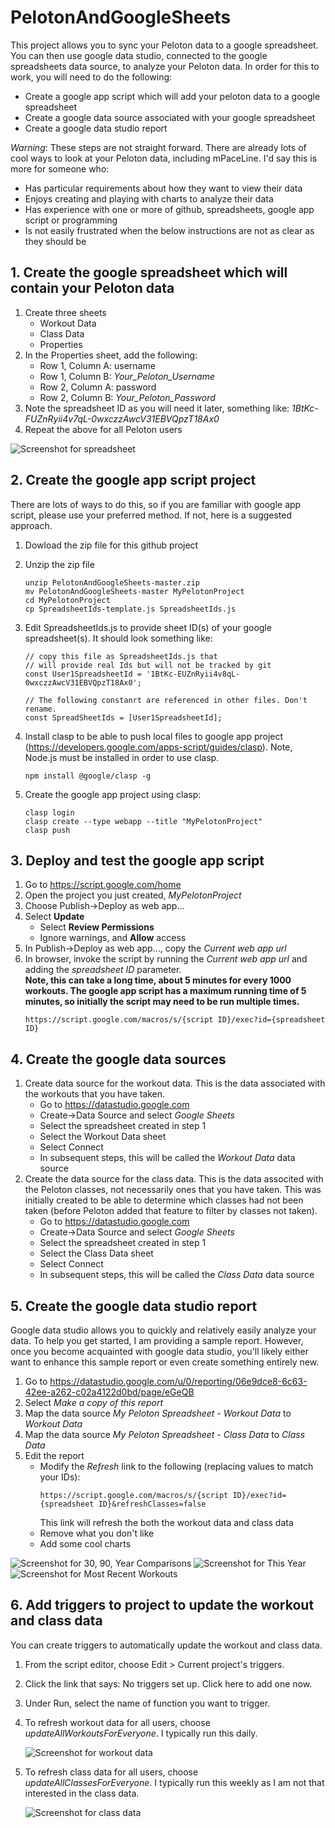 # PelotonAndGoogleSheets

This project allows you to sync your Peloton data to a google spreadsheet.  You can then use google data studio, connected to the google spreadsheets data source, to analyze your Peloton data.  In order for this to work, you will need to do the following:
* Create a google app script which will add your peloton data to a google spreadsheet
* Create a google data source associated with your google spreadsheet
* Create a google data studio report

*Warning*: These steps are not straight forward. There are already lots of cool ways to look at your Peloton data, including mPaceLine.  I'd say this is more for someone who:
* Has particular requirements about how they want to view their data
* Enjoys creating and playing with charts to analyze their data
* Has experience with one or more of github, spreadsheets, google app script or programming
* Is not easily frustrated when the below instructions are not as clear as they should be

## 1. Create the google spreadsheet which will contain your Peloton data
1. Create three sheets
    * Workout Data
    * Class Data
    * Properties
1. In the Properties sheet, add the following:
    * Row 1, Column A: username
    * Row 1, Column B: _Your_Peloton_Username_
    * Row 2, Column A: password
    * Row 2, Column B: _Your_Peloton_Password_
1. Note the spreadsheet ID as you will need it later, something like: _1BtKc-FUZnRyii4v7qL-0wxczzAwcV31EBVQpzT18Ax0_
1. Repeat the above for all Peloton users

  ![Screenshot for spreadsheet](https://github.com/ericonice/PelotonAndGoogleSheets/blob/master/images/screenshot_for_spreadsheet.png) 

## 2. Create the google app script project
There are lots of ways to do this, so if you are familiar with google app script, please use your preferred method.  If not, here is a suggested approach.
1. Dowload the zip file for this github project
1. Unzip the zip file
    ```
    unzip PelotonAndGoogleSheets-master.zip
    mv PelotonAndGoogleSheets-master MyPelotonProject
    cd MyPelotonProject
    cp SpreadsheetIds-template.js SpreadsheetIds.js
    ```
1. Edit SpreadsheetIds.js to provide sheet ID(s) of your google spreadsheet(s).  It should look something like:
    ```
    // copy this file as SpreadsheetIds.js that
    // will provide real Ids but will not be tracked by git
    const User1SpreadsheetId = '1BtKc-EUZnRyii4v8qL-0wxczzAwcV31EBVQpzT18Ax0';

    // The following constanrt are referenced in other files. Don't rename.
    const SpreadSheetIds = [User1SpreadsheetId];
    ```
1. Install clasp to be able to push local files to google app project (https://developers.google.com/apps-script/guides/clasp). Note, Node.js must be installed in order to use clasp.
    ```
    npm install @google/clasp -g
    ```

1. Create the google app project using clasp:
    ```
    clasp login
    clasp create --type webapp --title "MyPelotonProject" 
    clasp push
    ```

## 3. Deploy and test the google app script
1. Go to https://script.google.com/home
1. Open the project you just created, _MyPelotonProject_
1. Choose Publish->Deploy as web app...
1. Select **Update**
    * Select **Review Permissions**
    * Ignore warnings, and **Allow** access
1. In Publish->Deploy as web app..., copy the _Current web app url_
1. In browser, invoke the script by running the _Current web app url_ and adding the _spreadsheet ID_ parameter.  
**Note, this can take a long time, about 5 minutes for every 1000 workouts.  The google app script has a maximum running time of 5 minutes, so initially the script may need to be run multiple times.** 
    ```
    https://script.google.com/macros/s/{script ID}/exec?id={spreadsheet ID}
    ```
  
## 4. Create the google data sources
1. Create data source for the workout data.  This is the data associated with the workouts that you have taken.
    * Go to https://datastudio.google.com
    * Create->Data Source and select _Google Sheets_
    * Select the spreadsheet created in step 1
    * Select the Workout Data sheet     
    * Select Connect 
    * In subsequent steps, this will be called the _Workout Data_ data source
1. Create the data source for the class data.  This is the data associted with the Peloton classes, not necessarily ones that you have taken.  This was initially created to be able to determine which classes had not been taken (before Peloton added that feature to filter by classes not taken). 
    * Go to https://datastudio.google.com
    * Create->Data Source and select _Google Sheets_
    * Select the spreadsheet created in step 1
    * Select the Class Data sheet
    * Select Connect 
    * In subsequent steps, this will be called the _Class Data_ data source
  
## 5. Create the google data studio report
Google data studio allows you to quickly and relatively easily analyze your data.  To help you get started, I am providing a sample report.  However, once you become acquainted with google data studio, you'll likely either want to enhance this sample report or even create something entirely new.
1. Go to https://datastudio.google.com/u/0/reporting/06e9dce8-6c63-42ee-a262-c02a4122d0bd/page/eGeQB
1. Select _Make a copy of this report_
1. Map the data source _My Peloton Spreadsheet - Workout Data_ to _Workout Data_
1. Map the data source _My Peloton Spreadsheet - Class Data_ to _Class Data_
1. Edit the report
    * Modify the _Refresh_ link to the following (replacing values to match your IDs):
        ```
        https://script.google.com/macros/s/{script ID}/exec?id={spreadsheet ID}&refreshClasses=false 
        ```
        This link will refresh the both the workout data and class data
    * Remove what you don't like
    * Add some cool charts

![Screenshot for 30, 90, Year Comparisons](https://github.com/ericonice/PelotonAndGoogleSheets/blob/master/images/screenshot_for_report_page1.png) 
![Screenshot for This Year](https://github.com/ericonice/PelotonAndGoogleSheets/blob/master/images/screenshot_for_report_page2.png) 
![Screenshot for Most Recent Workouts](https://github.com/ericonice/PelotonAndGoogleSheets/blob/master/images/screenshot_for_report_page3.png) 

 
## 6. Add triggers to project to update the workout and class data
You can create triggers to automatically update the workout and class data.
1. From the script editor, choose Edit > Current project's triggers.
1. Click the link that says: No triggers set up. Click here to add one now.
1. Under Run, select the name of function you want to trigger.
1. To refresh workout data for all users, choose _updateAllWorkoutsForEveryone_.  I typically run this daily.

    ![Screenshot for workout data](https://github.com/ericonice/PelotonAndGoogleSheets/blob/master/images/screenshot_for_workouts_trigger.png)  

1. To refresh class data for all users, choose _updateAllClassesForEveryone_.  I typically run this weekly as I am not that interested in the class data.

    ![Screenshot for class data](https://github.com/ericonice/PelotonAndGoogleSheets/blob/master/images/screenshot_for_classes_trigger.png)  

